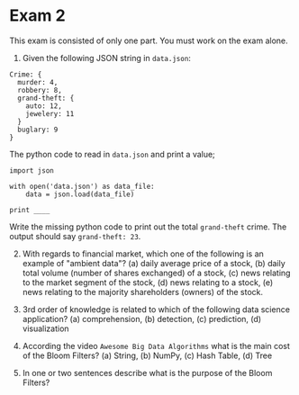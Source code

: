 
# Exam 2

This exam is consisted of only one part.  You must work on the exam alone.

1. Given the following JSON string in `data.json`:

```
Crime: {
  murder: 4,
  robbery: 8,
  grand-theft: {
    auto: 12,
    jewelery: 11
  }
  buglary: 9
}
```

The python code to read in `data.json` and print a value;

```
import json

with open('data.json') as data_file:    
    data = json.load(data_file)

print ____
```

Write the missing python code to print out the total `grand-theft` crime.  The output should say `grand-theft: 23`.

2. With regards to financial market, which one of the following is an example of "ambient data"?  (a) daily average price of a stock, (b) daily total volume (number of shares exchanged) of a stock, (c) news relating to the market segment of the stock, (d) news relating to a stock, (e) news relating to the majority shareholders (owners) of the stock.

3. 3rd order of knowledge is related to which of the following data science application? (a) comprehension, (b) detection, (c) prediction, (d) visualization

4. According the video `Awesome Big Data Algorithms` what is the main cost of the Bloom Filters? (a) String, (b) NumPy, (c) Hash Table, (d) Tree

5. In one or two sentences describe what is the purpose of the Bloom Filters?


